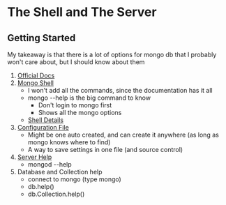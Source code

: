 # The Shell and The Server

## Getting Started

My takeaway is that there is a lot of options for mongo db that I probably won't care about, but I should know about them

1. [Official Docs](https://docs.mongodb.com/manual/)
1. [Mongo Shell](https://docs.mongodb.com/manual/mongo/)
    - I won't add all the commands, since the documentation has it all
    - mongo --help is the big command to know
        - Don't login to mongo first
        - Shows all the mongo options
    - [Shell Details](https://docs.mongodb.com/manual/reference/program/mongo/)
1. [Configuration File](https://docs.mongodb.com/manual/reference/configuration-options/)
    - Might be one auto created, and can create it anywhere (as long as mongo knows where to find)
    - A way to save settings in one file (and source control)
1. [Server Help](https://docs.mongodb.com/manual/reference/program/mongod/)
    - mongod --help
1. Database and Collection help
    - connect to mongo (type mongo)
    - db.help()
    - db.Collection.help()